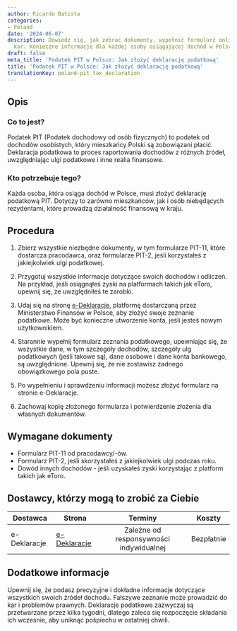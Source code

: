 ```yaml
---
author: Ricardo Batista
categories:
- Poland
date: '2024-06-07'
description: Dowiedz się, jak zebrać dokumenty, wypełnić formularz online i uniknąć
  kar. Konieczne informacje dla każdej osoby osiągającej dochód w Polsce.
draft: false
meta_title: 'Podatek PIT w Polsce: Jak złożyć deklarację podatkową'
title: 'Podatek PIT w Polsce: Jak złożyć deklarację podatkową'
translationKey: poland-pit_tax_declaration
---
```



## Opis
### Co to jest?
Podatek PIT (Podatek dochodowy od osób fizycznych) to podatek od dochodów osobistych, który mieszkańcy Polski są zobowiązani płacić. Deklaracja podatkowa to proces raportowania dochodów z różnych źródeł, uwzględniając ulgi podatkowe i inne realia finansowe.

### Kto potrzebuje tego?
Każda osoba, która osiąga dochód w Polsce, musi złożyć deklarację podatkową PIT. Dotyczy to zarówno mieszkańców, jak i osób niebędących rezydentami, które prowadzą działalność finansową w kraju.

## Procedura

1. Zbierz wszystkie niezbędne dokumenty, w tym formularze PIT-11, które dostarcza pracodawca, oraz formularze PIT-2, jeśli korzystałeś z jakiejkolwiek ulgi podatkowej.
   
2. Przygotuj wszystkie informacje dotyczące swoich dochodów i odliczeń. Na przykład, jeśli osiągnąłeś zyski na platformach takich jak eToro, upewnij się, że uwzględniłeś te zarobki.
   
3. Udaj się na stronę [e-Deklaracje](https://www.podatki.gov.pl/), platformę dostarczaną przez Ministerstwo Finansów w Polsce, aby złożyć swoje zeznanie podatkowe. Może być konieczne utworzenie konta, jeśli jesteś nowym użytkownikiem.
   
4. Starannie wypełnij formularz zeznania podatkowego, upewniając się, że wszystkie dane, w tym szczegóły dochodów, szczegóły ulg podatkowych (jeśli takowe są), dane osobowe i dane konta bankowego, są uwzględnione. Upewnij się, że nie zostawisz żadnego obowiązkowego pola puste.
   
5. Po wypełnieniu i sprawdzeniu informacji możesz złożyć formularz na stronie e-Deklaracje.
  
6. Zachowaj kopię złożonego formularza i potwierdzenie złożenia dla własnych dokumentów.

## Wymagane dokumenty
- Formularz PIT-11 od pracodawcy/-ów.
- Formularz PIT-2, jeśli skorzystałeś z jakiejkolwiek ulgi podczas roku.
- Dowód innych dochodów - jeśli uzyskałeś zyski korzystając z platform takich jak eToro.
   
## Dostawcy, którzy mogą to zrobić za Ciebie

| Dostawca        |     Strona     |     Terminy    |       Koszty      |
| --------------- | --------------- |  :-------------: | :-------------: |
| e-Deklaracje      |  [e-Deklaracje](https://www.podatki.gov.pl/)       |      Zależne od responsywności indywidualnej      |        Bezpłatnie       |

## Dodatkowe informacje

Upewnij się, że podasz precyzyjne i dokładne informacje dotyczące wszystkich swoich źródeł dochodu. Fałszywe zeznanie może prowadzić do kar i problemów prawnych. Deklaracje podatkowe zazwyczaj są przetwarzane przez kilka tygodni, dlatego zaleca się rozpoczęcie składania ich wcześnie, aby uniknąć pośpiechu w ostatniej chwili.